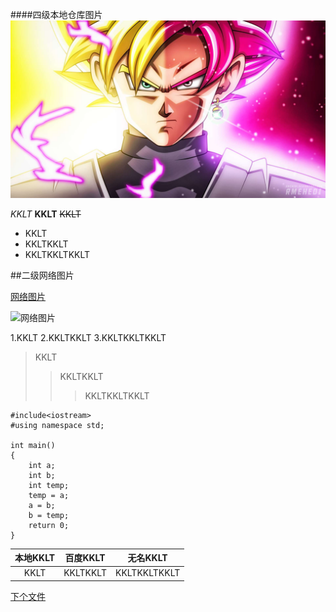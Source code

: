 ####四级本地仓库图片
![本地仓库图片](/img/1.jpg)

*KKLT*
**KKLT**
~~KKLT~~

- KKLT
- KKLTKKLT
- KKLTKKLTKKLT



##二级网络图片

[网络图片](https://ss0.baidu.com/7Po3dSag_xI4khGko9WTAnF6hhy/zhidao/pic/item/7aec54e736d12f2e3ecd68ce47c2d56284356850.jpg)




![网络图片](https://ss0.baidu.com/7Po3dSag_xI4khGko9WTAnF6hhy/zhidao/pic/item/7aec54e736d12f2e3ecd68ce47c2d56284356850.jpg
)


1.KKLT
2.KKLTKKLT
3.KKLTKKLTKKLT

>KKLT
>>KKLTKKLT
>>>KKLTKKLTKKLT


	#include<iostream>
	#using namespace std;

	int main()
	{
		int a;
		int b; 
		int temp;
		temp = a;
		a = b;
		b = temp;
		return 0;
	}



|本地KKLT|百度KKLT|无名KKLT|
|:-:|:-:|:-:|
|KKLT|KKLTKKLT|KKLTKKLTKKLT|

[下个文件](NEXT.md)




